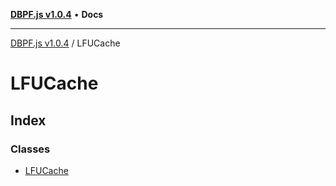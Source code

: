 [**DBPF.js v1.0.4**](../README.md) • **Docs**

***

[DBPF.js v1.0.4](../README.md) / LFUCache

# LFUCache

## Index

### Classes

- [LFUCache](classes/LFUCache.md)
